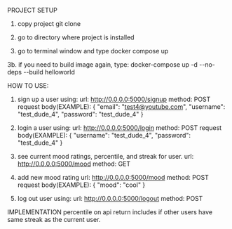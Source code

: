 PROJECT SETUP

1. copy project
git clone

2. go to directory where project is installed

3. go to terminal window and type
docker compose up

3b. if you need to build image again, type:
docker-compose up -d --no-deps --build helloworld

HOW TO USE:

1. sign up a user using:
url:  http://0.0.0.0:5000/signup
method: POST
request body(EXAMPLE):
{
    "email": "test4@youtube.com",
    "username": "test_dude_4",
    "password": "test_dude_4"
}

2. login a user using:
url:  http://0.0.0.0:5000/login
method: POST
request body(EXAMPLE):
{
    "username": "test_dude_4",
    "password": "test_dude_4"
}

3. see current mood ratings, percentile, and streak for user.
url:  http://0.0.0.0:5000/mood
method: GET

4. add new mood rating
url: http://0.0.0.0:5000/mood
method: POST
request body(EXAMPLE):
{
    "mood": "cool"
}

5. log out user using:
url:  http://0.0.0.0:5000/logout
method: POST


IMPLEMENTATION
percentile on api return includes if other users have same streak as the current user.

